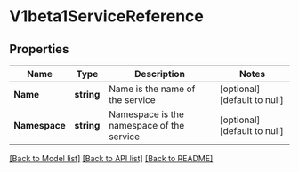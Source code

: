 # V1beta1ServiceReference

## Properties
Name | Type | Description | Notes
------------ | ------------- | ------------- | -------------
**Name** | **string** | Name is the name of the service | [optional] [default to null]
**Namespace** | **string** | Namespace is the namespace of the service | [optional] [default to null]

[[Back to Model list]](../README.md#documentation-for-models) [[Back to API list]](../README.md#documentation-for-api-endpoints) [[Back to README]](../README.md)


